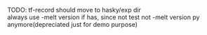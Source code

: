 TODO: tf-record should move to hasky/exp dir  
always use -melt version if has, since not test not -melt version py anymore(depreciated just for demo purpose)  
